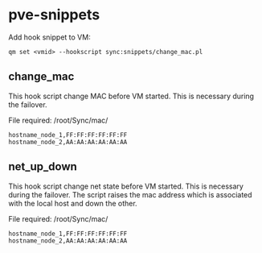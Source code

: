 # pve-snippets

Add hook snippet to VM:
```
qm set <vmid> --hookscript sync:snippets/change_mac.pl
```
## change_mac
This hook script change MAC before VM started. This is necessary during the failover.

File required: /root/Sync/mac/<vmid>
```
hostname_node_1,FF:FF:FF:FF:FF:FF
hostname_node_2,AA:AA:AA:AA:AA:AA
```
## net_up_down
This hook script change net state before VM started. This is necessary during the failover.
The script raises the mac address which is associated with the local host and down the other.
  
File required: /root/Sync/mac/<vmid>
```
hostname_node_1,FF:FF:FF:FF:FF:FF
hostname_node_2,AA:AA:AA:AA:AA:AA
```
